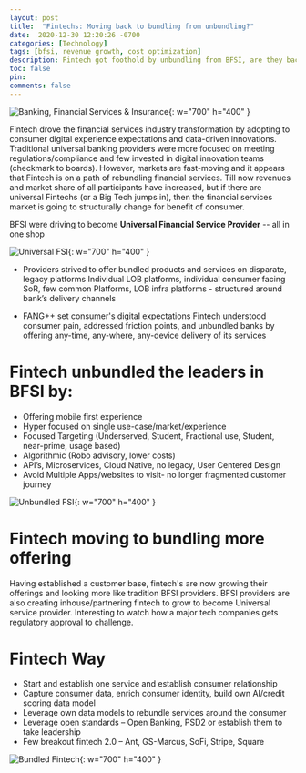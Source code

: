 ```yaml
---
layout: post
title:  "Fintechs: Moving back to bundling from unbundling?"
date:  2020-12-30 12:20:26 -0700
categories: [Technology]
tags: [bfsi, revenue growth, cost optimization]
description: Fintech got foothold by unbundling from BFSI, are they back to bundling horizontal for growth?
toc: false
pin: 
comments: false
---
```


![Banking, Financial Services & Insurance](https://ketanhm.github.io/images/bankskyline.jpeg){: w="700" h="400" }

Fintech drove the financial services industry transformation by adopting to consumer digital experience expectations and data-driven innovations. Traditional universal banking providers were more focused on meeting regulations/compliance and few invested in digital innovation teams (checkmark to boards). However, markets are fast-moving and it appears that Fintech is on a path of rebundling financial services. Till now revenues and market share of all participants have increased, but if there are universal Fintechs (or a Big Tech jumps in), then the financial services market is going to structurally change for benefit of consumer.


BFSI were driving to become **Universal Financial Service Provider** -- all in one shop

![Universal FSI](https://ketanhm.github.io/images/bfsi.png){: w="700" h="400" }

* Providers strived to offer bundled products and services on disparate, legacy platforms
Individual LOB platforms, individual consumer facing SoR, few common Platforms, LOB infra platforms - structured around bank’s delivery channels

* FANG++ set consumer's digital expectations
Fintech understood consumer pain, addressed friction points, and unbundled banks by offering any-time, any-where, any-device delivery of its services

# Fintech unbundled the leaders in BFSI by:

* Offering mobile first experience
* Hyper focused on single use-case/market/experience
* Focused Targeting (Underserved, Student, Fractional use, Student, near-prime, usage based)
* Algorithmic (Robo advisory, lower costs)
* API’s, Microservices, Cloud Native, no legacy, User Centered Design
* Avoid Multiple Apps/websites to visit- no longer fragmented customer journey 

![Unbundled FSI](https://ketanhm.github.io/images/BoA-unbundling.png){: w="700" h="400" }

# Fintech moving to bundling more offering

Having established a customer base, fintech's are now growing their offerings and looking more like tradition BFSI providers. BFSI providers are also creating inhouse/partnering fintech to grow to become Universal service provider. Interesting to watch how a major tech companies gets regulatory approval to challenge.

# Fintech Way
* Start and establish one service and establish consumer relationship
* Capture consumer data, enrich consumer identity, build own AI/credit scoring data model
* Leverage own data models to rebundle services around the consumer
* Leverage open standards – Open Banking, PSD2 or establish them to take leadership
* Few breakout fintech 2.0 – Ant, GS-Marcus, SoFi, Stripe, Square

![Bundled Fintech](https://ketanhm.github.io/images/antgroup.png){: w="700" h="400" }
